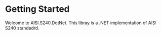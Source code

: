 # Getting Started
Welcome to AISI.S240.DotNet.
This libray is a .NET implementation of AISI S240 standadrd. 
